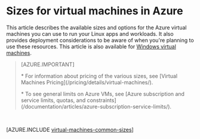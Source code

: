 <properties
    pageTitle="Linux VM sizes | Azure"
    description="Lists the different sizes available for Linux virtual machines in Azure."
    services="virtual-machines-linux"
    documentationcenter=""
    author="cynthn"
    manager="timlt"
    editor=""
    tags="azure-resource-manager,azure-service-management" />
<tags
    ms.assetid="da681171-f045-4c80-a5a9-d8bd47964673"
    ms.service="virtual-machines-linux"
    ms.devlang="na"
    ms.topic="article"
    ms.tgt_pltfrm="vm-linux"
    ms.workload="infrastructure-services"
    ms.date="11/15/2016"
    wacn.date=""
    ms.author="cynthn" />

# Sizes for virtual machines in Azure
This article describes the available sizes and options for the Azure virtual machines you can use to run your Linux apps and workloads. It also provides deployment considerations to be aware of when you're planning to use these resources. This article is also available for [Windows virtual machines](/documentation/articles/virtual-machines-windows-sizes/).

> [AZURE.IMPORTANT]
><p> * For information about pricing of the various sizes, see [Virtual Machines Pricing](/pricing/details/virtual-machines/). 
><p> * To see general limits on Azure VMs, see [Azure subscription and service limits, quotas, and constraints](/documentation/articles/azure-subscription-service-limits/).

<br>   


[AZURE.INCLUDE [virtual-machines-common-sizes](../../includes/virtual-machines-common-sizes.md)]

